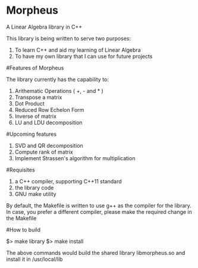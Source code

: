 # Morpheus
A Linear Algebra library in C++


This library is being written to serve two purposes:
1. To learn C++ and aid my learning of Linear Algebra
2. To have my own library that I can use for future projects

#Features of Morpheus

The library currently has the capability to:

1. Arithematic Operations ( +, - and * )
2. Transpose a matrix
3. Dot Product
4. Reduced Row Echelon Form
5. Inverse of matrix
6. LU and LDU decomposition

#Upcoming features

1. SVD and QR decomposition
2. Compute rank of matrix
3. Implement Strassen's algorithm for multiplication


#Requisites

1. a C++ compiler, supporting C++11 standard
2. the library code
3. GNU make utility

By default, the Makefile is written to use g++ as the compiler for the library.
In case, you prefer a different compiler, please make the required change in
the Makefile
 
#How to build

$> make library
$> make install

The above commands would build the shared library libmorpheus.so and 
install it in /usr/local/lib
